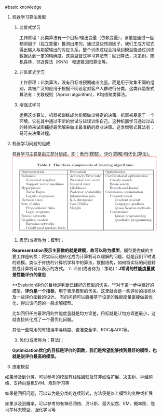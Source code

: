 #basic knowledge

1. 机器学习算法类型

    1. 监督式学习
        
        工作原理：此类算法有一个目标/输出变量（依赖变量），该值是通过一组预测因子（独立变量）推测出来的。通过这些预测因子，我们生成方程式得出输入与期望输出的对应关系。整个训练过程会持续到模型能通过训练数据达到一定的精确度。这类监督式学习算法有：回归算法，决策树，随机森林，邻近算法（KNN） 和逻辑回归算法等。
    
    2. 非监督式学习
        
        工作原理：此类算法，没有目标或预期输出变量。而是用于聚集不同的组别，其被广泛的应用于根据不同设定对客户人群进行分类。这类非监督式算法有：关联规则（Apriori algorithm），K均值聚类算法。

    3. 增强式学习

        运用这类算法，机器被训练成为能都做出特定的决策。机器被暴露于一个环境，它在其中通过不断的尝试与错误训练自己。这种机器学习通过过去的经验来试图捕捉最优解来做出最准确的商业决策。这类增强式算法有：马可夫决策过程。

2. 机器学习问题的组成

    机器学习主要是由三部分组成，即：表示(模型)、评价(策略)和优化(算法)。
    ![](/assets/20141102144824031.jpg)

    1. 表示(或者称为：模型)：
    
    **Representation表示主要做的就是建模，故可以称为模型**。模型要完成的主要工作是转换：将实际问题转化成为计算机可以理解的问题，就是我们平时说的建模。类似于传统的计算机学科中的算法，数据结构，如何将实际的问题转换成计算机可以表示的方式。
    2. 评价(或者称为：策略)：**J常说的性能度量就是性能评价的意思**
    
    **Evalution评价的目标是判断已建好的模型的优劣。**对于第一步中建好的模型，**评价是一个指标**，用于表示模型的优劣。这里就会是一些评价的指标以及一些评价函数的设计。
    有的问题可以直接基于设定的性能度量直接做最优化，得出该问题的一般求解模型。

    比如回归任务最常用的性能度量就是均方误差，目标就是让均方误差最小，这就直接转化成了一个最优化问题。

    其他一些常用的有错误率与精度、查准查全率、ROC与AOC等。
    
    3. 优化(或者称为：算法)：

    **Optimization优化的目标是评价的函数，我们是希望能够找到最好的模型，也就是说评价最高的模型。**
    
3. 选定模型

如果涉及到分类，可以参考的模型有线性回归及其非线性扩展、决策树、神经网络、支持向量机SVM、规则学习等

如果是回归问题，可以认为是分类的连续形式，方法便是以上模型的变种或扩展

如果涉及到概率，可以参考的有神经网络、贝叶斯、最大似然、EM、概率图、隐马尔科夫模型、强化学习等



